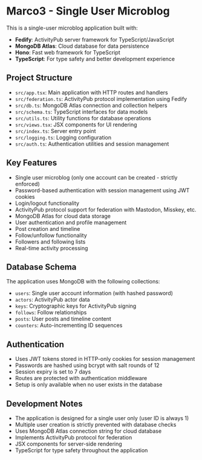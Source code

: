 <!-- Use this file to provide workspace-specific custom instructions to Copilot. For more details, visit https://code.visualstudio.com/docs/copilot/copilot-customization#_use-a-githubcopilotinstructionsmd-file -->

# Marco3 - Single User Microblog

This is a single-user microblog application built with:
- **Fedify**: ActivityPub server framework for TypeScript/JavaScript
- **MongoDB Atlas**: Cloud database for data persistence
- **Hono**: Fast web framework for TypeScript
- **TypeScript**: For type safety and better development experience

## Project Structure

- `src/app.tsx`: Main application with HTTP routes and handlers
- `src/federation.ts`: ActivityPub protocol implementation using Fedify
- `src/db.ts`: MongoDB Atlas connection and collection helpers
- `src/schema.ts`: TypeScript interfaces for data models
- `src/utils.ts`: Utility functions for database operations
- `src/views.tsx`: JSX components for UI rendering
- `src/index.ts`: Server entry point
- `src/logging.ts`: Logging configuration
- `src/auth.ts`: Authentication utilities and session management

## Key Features

- Single user microblog (only one account can be created - strictly enforced)
- Password-based authentication with session management using JWT cookies
- Login/logout functionality
- ActivityPub protocol support for federation with Mastodon, Misskey, etc.
- MongoDB Atlas for cloud data storage
- User authentication and profile management
- Post creation and timeline
- Follow/unfollow functionality
- Followers and following lists
- Real-time activity processing

## Database Schema

The application uses MongoDB with the following collections:
- `users`: Single user account information (with hashed password)
- `actors`: ActivityPub actor data
- `keys`: Cryptographic keys for ActivityPub signing
- `follows`: Follow relationships
- `posts`: User posts and timeline content
- `counters`: Auto-incrementing ID sequences

## Authentication

- Uses JWT tokens stored in HTTP-only cookies for session management
- Passwords are hashed using bcrypt with salt rounds of 12
- Session expiry is set to 7 days
- Routes are protected with authentication middleware
- Setup is only available when no user exists in the database

## Development Notes

- The application is designed for a single user only (user ID is always 1)
- Multiple user creation is strictly prevented with database checks
- Uses MongoDB Atlas connection string for cloud database
- Implements ActivityPub protocol for federation
- JSX components for server-side rendering
- TypeScript for type safety throughout the application
